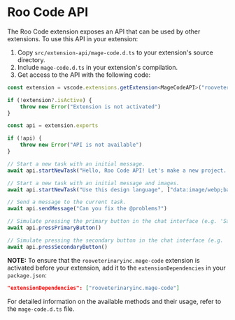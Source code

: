 # Roo Code API

The Roo Code extension exposes an API that can be used by other extensions. To use this API in your extension:

1. Copy `src/extension-api/mage-code.d.ts` to your extension's source directory.
2. Include `mage-code.d.ts` in your extension's compilation.
3. Get access to the API with the following code:

```typescript
const extension = vscode.extensions.getExtension<MageCodeAPI>("rooveterinaryinc.mage-code")

if (!extension?.isActive) {
	throw new Error("Extension is not activated")
}

const api = extension.exports

if (!api) {
	throw new Error("API is not available")
}

// Start a new task with an initial message.
await api.startNewTask("Hello, Roo Code API! Let's make a new project...")

// Start a new task with an initial message and images.
await api.startNewTask("Use this design language", ["data:image/webp;base64,..."])

// Send a message to the current task.
await api.sendMessage("Can you fix the @problems?")

// Simulate pressing the primary button in the chat interface (e.g. 'Save' or 'Proceed While Running').
await api.pressPrimaryButton()

// Simulate pressing the secondary button in the chat interface (e.g. 'Reject').
await api.pressSecondaryButton()
```

**NOTE:** To ensure that the `rooveterinaryinc.mage-code` extension is activated before your extension, add it to the `extensionDependencies` in your `package.json`:

```json
"extensionDependencies": ["rooveterinaryinc.mage-code"]
```

For detailed information on the available methods and their usage, refer to the `mage-code.d.ts` file.
